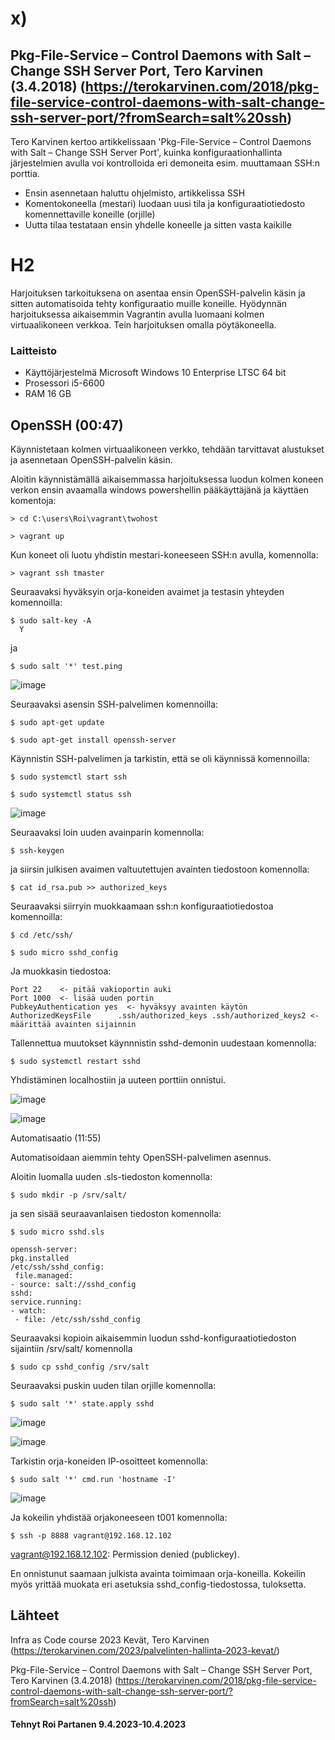 # x)

 
 
 
 
## 	 Pkg-File-Service – Control Daemons with Salt – Change SSH Server Port, Tero Karvinen (3.4.2018)  (https://terokarvinen.com/2018/pkg-file-service-control-daemons-with-salt-change-ssh-server-port/?fromSearch=salt%20ssh)

Tero Karvinen kertoo artikkelissaan 'Pkg-File-Service – Control Daemons with Salt – Change SSH Server Port', kuinka konfiguraationhallinta järjestelmien avulla voi kontrolloida eri demoneita esim. muuttamaan SSH:n porttia.
 
* Ensin asennetaan haluttu ohjelmisto, artikkelissa SSH
* Komentokoneella (mestari) luodaan uusi tila ja konfiguraatiotiedosto komennettaville koneille (orjille)
* Uutta tilaa testataan ensin yhdelle koneelle ja sitten vasta kaikille

   
   
   
 # H2
 
 Harjoituksen tarkoituksena on asentaa ensin OpenSSH-palvelin käsin ja sitten automatisoida tehty konfiguraatio muille koneille. Hyödynnän harjoituksessa aikaisemmin Vagrantin avulla luomaani kolmen virtuaalikoneen verkkoa. Tein harjoituksen omalla pöytäkoneella.
 

 
 
### Laitteisto
 
* Käyttöjärjestelmä	Microsoft Windows 10 Enterprise LTSC 64 bit
* Prosessori i5-6600
* RAM 16 GB





## OpenSSH (00:47)

Käynnistetaan kolmen virtuaalikoneen verkko, tehdään tarvittavat alustukset ja asennetaan OpenSSH-palvelin käsin.

Aloitin käynnistämällä aikaisemmassa harjoituksessa luodun kolmen koneen verkon ensin avaamalla windows powershellin pääkäyttäjänä ja käyttäen komentoja:

    > cd C:\users\Roi\vagrant\twohost
    
    > vagrant up
    
  
Kun koneet oli luotu yhdistin mestari-koneeseen SSH:n avulla, komennolla:

    > vagrant ssh tmaster
    
Seuraavaksi hyväksyin orja-koneiden avaimet ja testasin yhteyden komennoilla:

    $ sudo salt-key -A
      Y
    
   ja
   
    $ sudo salt '*' test.ping
  
![image](https://user-images.githubusercontent.com/106889187/230798262-d5c9889c-e184-4842-99d9-a305d3cbf57f.png)


Seuraavaksi asensin SSH-palvelimen komennoilla:

    $ sudo apt-get update
    
    $ sudo apt-get install openssh-server
  
Käynnistin SSH-palvelimen ja tarkistin, että se oli käynnissä komennoilla:

    $ sudo systemctl start ssh
    
    $ sudo systemctl status ssh
  
  ![image](https://user-images.githubusercontent.com/106889187/230799538-937660a9-42a5-4c28-a48a-c455df448ed3.png)
  
Seuraavaksi loin uuden avainparin komennolla:

    $ ssh-keygen
  
ja siirsin julkisen avaimen valtuutettujen avainten tiedostoon komennolla:

    $ cat id_rsa.pub >> authorized_keys
  
  Seuraavaksi siirryin muokkaamaan ssh:n konfiguraatiotiedostoa komennoilla:
  
    $ cd /etc/ssh/
    
    $ sudo micro sshd_config
    
 Ja muokkasin tiedostoa:
   
    Port 22    <- pitää vakioportin auki
    Port 1000  <- lisää uuden portin
    PubkeyAuthentication yes  <- hyväksyy avainten käytön
    AuthorizedKeysFile      .ssh/authorized_keys .ssh/authorized_keys2 <- määrittää avainten sijainnin
    
 Tallennettua muutokset käynnnistin sshd-demonin uudestaan komennolla:
 
    $ sudo systemctl restart sshd

Yhdistäminen localhostiin ja uuteen porttiin onnistui.

 ![image](https://user-images.githubusercontent.com/106889187/230868091-95ccacc8-f7e1-4177-99e9-c2ad360204a3.png)
 
![image](https://user-images.githubusercontent.com/106889187/230868220-13c3837f-9f90-4eeb-954b-6ff6f9a89aa8.png)


Automatisaatio (11:55)

Automatisoidaan aiemmin tehty OpenSSH-palvelimen asennus.

Aloitin luomalla uuden .sls-tiedoston komennolla:

    $ sudo mkdir -p /srv/salt/
    
ja sen sisää seuraavanlaisen tiedoston komennolla:

    $ sudo micro sshd.sls

    openssh-server:
    pkg.installed
    /etc/ssh/sshd_config:
     file.managed:
    - source: salt://sshd_config
    sshd:
    service.running:
    - watch:
     - file: /etc/ssh/sshd_config

Seuraavaksi kopioin aikaisemmin luodun sshd-konfiguraatiotiedoston sijaintiin /srv/salt/ komennolla

    $ sudo cp sshd_config /srv/salt

    
 Seuraavaksi puskin uuden tilan orjille komennolla:
 
    $ sudo salt '*' state.apply sshd 
    
![image](https://user-images.githubusercontent.com/106889187/230877665-517bf4ce-8ba0-4f35-bcb8-5bf519ad7a51.png)
    
    
![image](https://user-images.githubusercontent.com/106889187/230877722-3c80f4e2-3e9d-4ffc-a074-d33d7168ef6e.png)


Tarkistin orja-koneiden IP-osoitteet komennolla:

    $ sudo salt '*' cmd.run 'hostname -I'
    
![image](https://user-images.githubusercontent.com/106889187/230878124-d764b789-f7f2-40f3-ae8e-a9747144db91.png)

    
    
Ja kokeilin yhdistää orjakoneeseen t001 komennolla:

    $ ssh -p 8888 vagrant@192.168.12.102

   vagrant@192.168.12.102: Permission denied (publickey).

   
En onnistunut saamaan julkista avainta toimimaan orja-koneilla. Kokeilin myös yrittää muokata eri asetuksia sshd_config-tiedostossa, tuloksetta.
  



 
## Lähteet



Infra as Code course 2023 Kevät, Tero Karvinen (https://terokarvinen.com/2023/palvelinten-hallinta-2023-kevat/)

Pkg-File-Service – Control Daemons with Salt – Change SSH Server Port, Tero Karvinen (3.4.2018)  (https://terokarvinen.com/2018/pkg-file-service-control-daemons-with-salt-change-ssh-server-port/?fromSearch=salt%20ssh)



#### Tehnyt Roi Partanen 9.4.2023-10.4.2023

